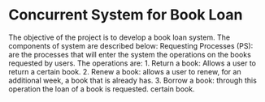 # Concurrent System for Book Loan
 The objective of the project is to develop a book loan system. The components of system are described below: Requesting Processes (PS): are the processes that will enter the system the operations on the books requested by users. The operations are: 1. Return a book: Allows a user to return a certain book. 2. Renew a book: allows a user to renew, for an additional week, a book that is already has. 3. Borrow a book: through this operation the loan of a book is requested. certain book.
